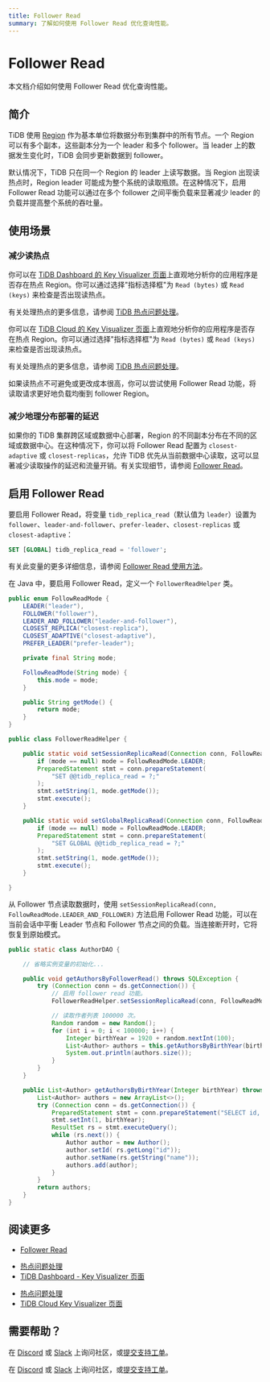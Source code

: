 ```yaml
---
title: Follower Read
summary: 了解如何使用 Follower Read 优化查询性能。
---
```


# Follower Read

本文档介绍如何使用 Follower Read 优化查询性能。

## 简介

TiDB 使用 [Region](/tidb-storage.md#region) 作为基本单位将数据分布到集群中的所有节点。一个 Region 可以有多个副本，这些副本分为一个 leader 和多个 follower。当 leader 上的数据发生变化时，TiDB 会同步更新数据到 follower。

默认情况下，TiDB 只在同一个 Region 的 leader 上读写数据。当 Region 出现读热点时，Region leader 可能成为整个系统的读取瓶颈。在这种情况下，启用 Follower Read 功能可以通过在多个 follower 之间平衡负载来显著减少 leader 的负载并提高整个系统的吞吐量。

## 使用场景

### 减少读热点

<CustomContent platform="tidb">

你可以在 [TiDB Dashboard 的 Key Visualizer 页面](/dashboard/dashboard-key-visualizer.md)上直观地分析你的应用程序是否存在热点 Region。你可以通过选择"指标选择框"为 `Read (bytes)` 或 `Read (keys)` 来检查是否出现读热点。

有关处理热点的更多信息，请参阅 [TiDB 热点问题处理](/troubleshoot-hot-spot-issues.md)。

</CustomContent>

<CustomContent platform="tidb-cloud">

你可以在 [TiDB Cloud 的 Key Visualizer 页面](/tidb-cloud/tune-performance.md#key-visualizer)上直观地分析你的应用程序是否存在热点 Region。你可以通过选择"指标选择框"为 `Read (bytes)` 或 `Read (keys)` 来检查是否出现读热点。

有关处理热点的更多信息，请参阅 [TiDB 热点问题处理](https://docs.pingcap.com/tidb/stable/troubleshoot-hot-spot-issues)。

</CustomContent>

如果读热点不可避免或更改成本很高，你可以尝试使用 Follower Read 功能，将读取请求更好地负载均衡到 follower Region。

### 减少地理分布部署的延迟

如果你的 TiDB 集群跨区域或数据中心部署，Region 的不同副本分布在不同的区域或数据中心。在这种情况下，你可以将 Follower Read 配置为 `closest-adaptive` 或 `closest-replicas`，允许 TiDB 优先从当前数据中心读取，这可以显著减少读取操作的延迟和流量开销。有关实现细节，请参阅 [Follower Read](/follower-read.md)。

## 启用 Follower Read

<SimpleTab groupId="language">
<div label="SQL" value="sql">

要启用 Follower Read，将变量 `tidb_replica_read`（默认值为 `leader`）设置为 `follower`、`leader-and-follower`、`prefer-leader`、`closest-replicas` 或 `closest-adaptive`：

```sql
SET [GLOBAL] tidb_replica_read = 'follower';
```

有关此变量的更多详细信息，请参阅 [Follower Read 使用方法](/follower-read.md#usage)。

</div>
<div label="Java" value="java">

在 Java 中，要启用 Follower Read，定义一个 `FollowerReadHelper` 类。

```java
public enum FollowReadMode {
    LEADER("leader"),
    FOLLOWER("follower"),
    LEADER_AND_FOLLOWER("leader-and-follower"),
    CLOSEST_REPLICA("closest-replica"),
    CLOSEST_ADAPTIVE("closest-adaptive"),
    PREFER_LEADER("prefer-leader");

    private final String mode;

    FollowReadMode(String mode) {
        this.mode = mode;
    }

    public String getMode() {
        return mode;
    }
}

public class FollowerReadHelper {

    public static void setSessionReplicaRead(Connection conn, FollowReadMode mode) throws SQLException {
        if (mode == null) mode = FollowReadMode.LEADER;
        PreparedStatement stmt = conn.prepareStatement(
            "SET @@tidb_replica_read = ?;"
        );
        stmt.setString(1, mode.getMode());
        stmt.execute();
    }

    public static void setGlobalReplicaRead(Connection conn, FollowReadMode mode) throws SQLException {
        if (mode == null) mode = FollowReadMode.LEADER;
        PreparedStatement stmt = conn.prepareStatement(
            "SET GLOBAL @@tidb_replica_read = ?;"
        );
        stmt.setString(1, mode.getMode());
        stmt.execute();
    }

}
```

从 Follower 节点读取数据时，使用 `setSessionReplicaRead(conn, FollowReadMode.LEADER_AND_FOLLOWER)` 方法启用 Follower Read 功能，可以在当前会话中平衡 Leader 节点和 Follower 节点之间的负载。当连接断开时，它将恢复到原始模式。

```java
public static class AuthorDAO {

    // 省略实例变量的初始化...

    public void getAuthorsByFollowerRead() throws SQLException {
        try (Connection conn = ds.getConnection()) {
            // 启用 follower read 功能。
            FollowerReadHelper.setSessionReplicaRead(conn, FollowReadMode.LEADER_AND_FOLLOWER);

            // 读取作者列表 100000 次。
            Random random = new Random();
            for (int i = 0; i < 100000; i++) {
                Integer birthYear = 1920 + random.nextInt(100);
                List<Author> authors = this.getAuthorsByBirthYear(birthYear);
                System.out.println(authors.size());
            }
        }
    }

    public List<Author> getAuthorsByBirthYear(Integer birthYear) throws SQLException {
        List<Author> authors = new ArrayList<>();
        try (Connection conn = ds.getConnection()) {
            PreparedStatement stmt = conn.prepareStatement("SELECT id, name FROM authors WHERE birth_year = ?");
            stmt.setInt(1, birthYear);
            ResultSet rs = stmt.executeQuery();
            while (rs.next()) {
                Author author = new Author();
                author.setId( rs.getLong("id"));
                author.setName(rs.getString("name"));
                authors.add(author);
            }
        }
        return authors;
    }
}
```

</div>
</SimpleTab>

## 阅读更多

- [Follower Read](/follower-read.md)

<CustomContent platform="tidb">

- [热点问题处理](/troubleshoot-hot-spot-issues.md)
- [TiDB Dashboard - Key Visualizer 页面](/dashboard/dashboard-key-visualizer.md)

</CustomContent>

<CustomContent platform="tidb-cloud">

- [热点问题处理](https://docs.pingcap.com/tidb/stable/troubleshoot-hot-spot-issues)
- [TiDB Cloud Key Visualizer 页面](/tidb-cloud/tune-performance.md#key-visualizer)

</CustomContent>

## 需要帮助？

<CustomContent platform="tidb">

在 [Discord](https://discord.gg/DQZ2dy3cuc?utm_source=doc) 或 [Slack](https://slack.tidb.io/invite?team=tidb-community&channel=everyone&ref=pingcap-docs) 上询问社区，或[提交支持工单](/support.md)。

</CustomContent>

<CustomContent platform="tidb-cloud">

在 [Discord](https://discord.gg/DQZ2dy3cuc?utm_source=doc) 或 [Slack](https://slack.tidb.io/invite?team=tidb-community&channel=everyone&ref=pingcap-docs) 上询问社区，或[提交支持工单](https://tidb.support.pingcap.com/)。

</CustomContent>
